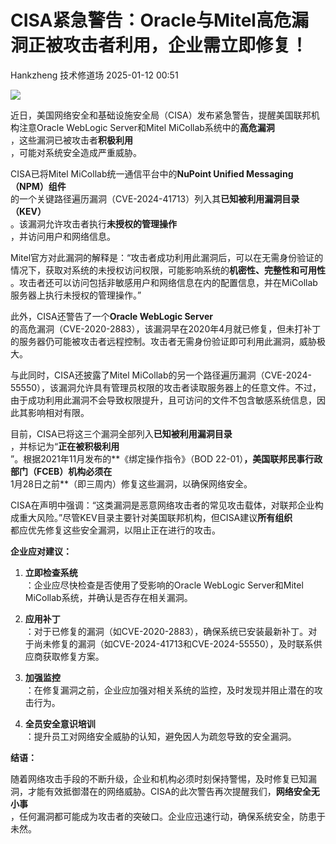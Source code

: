 #  CISA紧急警告：Oracle与Mitel高危漏洞正被攻击者利用，企业需立即修复！   
Hankzheng  技术修道场   2025-01-12 00:51  
  
![](https://mmbiz.qpic.cn/sz_mmbiz_png/wWBwsDOJT48lpLwVYIDP2hc1sVCbblUnKnC9LFOhdPk2l67Zkx0iaIxwJqKJgPrXch1YDw7kbRPTONBozqibLiawg/640?wx_fmt=png&from=appmsg "")  
  
近日，美国网络安全和基础设施安全局（CISA）发布紧急警告，提醒美国联邦机构注意Oracle WebLogic Server和Mitel MiCollab系统中的**高危漏洞**  
，这些漏洞已被攻击者**积极利用**  
，可能对系统安全造成严重威胁。  
  
CISA已将Mitel MiCollab统一通信平台中的**NuPoint Unified Messaging（NPM）组件**  
的一个关键路径遍历漏洞（CVE-2024-41713）列入其**已知被利用漏洞目录（KEV）**  
。该漏洞允许攻击者执行**未授权的管理操作**  
，并访问用户和网络信息。  
  
Mitel官方对此漏洞的解释是：“攻击者成功利用此漏洞后，可以在无需身份验证的情况下，获取对系统的未授权访问权限，可能影响系统的**机密性、完整性和可用性**  
。攻击者还可以访问包括非敏感用户和网络信息在内的配置信息，并在MiCollab服务器上执行未授权的管理操作。”  
  
此外，CISA还警告了一个**Oracle WebLogic Server**  
的高危漏洞（CVE-2020-2883），该漏洞早在2020年4月就已修复，但未打补丁的服务器仍可能被攻击者远程控制。攻击者无需身份验证即可利用此漏洞，威胁极大。  
  
与此同时，CISA还披露了Mitel MiCollab的另一个路径遍历漏洞（CVE-2024-55550），该漏洞允许具有管理员权限的攻击者读取服务器上的任意文件。不过，由于成功利用此漏洞不会导致权限提升，且可访问的文件不包含敏感系统信息，因此其影响相对有限。  
  
目前，CISA已将这三个漏洞全部列入**已知被利用漏洞目录**  
，并标记为“**正在被积极利用**  
”。根据2021年11月发布的**《绑定操作指令》（BOD 22-01）**，美国联邦民事行政部门（FCEB）机构必须在**  
1月28日之前**（即三周内）修复这些漏洞，以确保网络安全。  
  
CISA在声明中强调：“这类漏洞是恶意网络攻击者的常见攻击载体，对联邦企业构成重大风险。”尽管KEV目录主要针对美国联邦机构，但CISA建议**所有组织**  
都应优先修复这些安全漏洞，以阻止正在进行的攻击。  
  
**企业应对建议：**  
1. **立即检查系统**  
：企业应尽快检查是否使用了受影响的Oracle WebLogic Server和Mitel MiCollab系统，并确认是否存在相关漏洞。  
  
1. **应用补丁**  
：对于已修复的漏洞（如CVE-2020-2883），确保系统已安装最新补丁。对于尚未修复的漏洞（如CVE-2024-41713和CVE-2024-55550），及时联系供应商获取修复方案。  
  
1. **加强监控**  
：在修复漏洞之前，企业应加强对相关系统的监控，及时发现并阻止潜在的攻击行为。  
  
1. **全员安全意识培训**  
：提升员工对网络安全威胁的认知，避免因人为疏忽导致的安全漏洞。  
  
**结语：**  
  
随着网络攻击手段的不断升级，企业和机构必须时刻保持警惕，及时修复已知漏洞，才能有效抵御潜在的网络威胁。CISA的此次警告再次提醒我们，**网络安全无小事**  
，任何漏洞都可能成为攻击者的突破口。企业应迅速行动，确保系统安全，防患于未然。  
  
